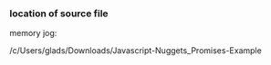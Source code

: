 ### location of source file

memory jog:

/c/Users/glads/Downloads/Javascript-Nuggets_Promises-Example
